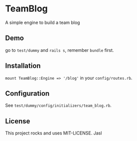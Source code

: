 # TeamBlog

A simple engine to build a team blog

## Demo
go to ```test/dummy``` and ```rails s```, remember ```bundle``` first.

## Installation
```mount TeamBlog::Engine => '/blog'``` in your ```config/routes.rb```.

## Configuration
See ```test/dummy/config/initializers/team_blog.rb```.

## License
This project rocks and uses MIT-LICENSE. Jasl
